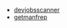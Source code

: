 

- [devjobsscanner](https://www.devjobsscanner.com)
- [getmanfrep](https://www.getmanfred.com/developer-career-report-2023)

